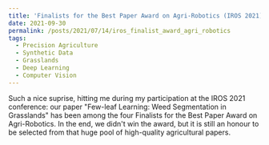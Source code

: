 ```yaml
---
title: 'Finalists for the Best Paper Award on Agri-Robotics (IROS 2021)'
date: 2021-09-30
permalink: /posts/2021/07/14/iros_finalist_award_agri_robotics
tags:
  - Precision Agriculture
  - Synthetic Data
  - Grasslands
  - Deep Learning
  - Computer Vision
---
```


Such a nice suprise, hitting me during my participation at the IROS 2021 conference: our paper "Few-leaf Learning: Weed Segmentation in Grasslands" has been among the four Finalists for the Best Paper Award on Agri-Robotics. In the end, we didn't win the award, but it is still an honour to be selected from that huge pool of high-quality agricultural papers.
